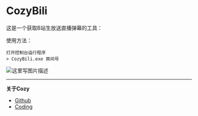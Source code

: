 # CozyBili

这是一个获取B站生放送直播弹幕的工具：

使用方法：

```shell
打开控制台运行程序
> CozyBili.exe 房间号
```


![这里写图片描述](http://img.blog.csdn.net/20150614163323177)


----------

 **关于Cozy**

 - [Github](https://github.com/zpublic/cozy)
 - [Coding](https://coding.net/u/zapline/p/cozy/git)





